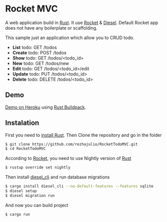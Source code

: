 # Rocket MVC

A web application build in [Rust](https://www.rust-lang.org/). It use [Rocket](https://rocket.rs) & [Diesel](http://diesel.rs/).
Default Rocket app does not have any boilerplate or scaffolding.

This sample just an application which allow you to CRUD todo.

- **List** todo: GET /todos 
- **Create** todo: POST /todos
- **Show** todo: GET /todos/<todo_id>
- **New** todo: GET /todos/new
- **Edit** todo: GET /todos/<todo_id>/edit
- **Update** todo: PUT /todos/<todo_id>
- **Delete** todo: DELETE /todos/<todo_id>

## Demo

[Demo on Heroku](https://rocky-mesa-79895.herokuapp.com/) using [Rust Buildpack](https://github.com/emk/heroku-buildpack-rust).

## Instalation

First you need to [install Rust](https://www.rust-lang.org/install.html). Then Clone the repository and go in the folder

~~~bash
$ git clone https://github.com/rezhajulio/RocketTodoMVC.git
$ cd RocketTodoMVC
~~~

According to [Rocket](https://rocket.rs), you need to use Nightly version of [Rust](https://www.rust-lang.org/)

~~~bash
$ rustup override set nightly
~~~

Then install [diesel_cli](https://github.com/diesel-rs/diesel/tree/master/diesel_cli) and run database migrations

~~~bash
$ cargo install diesel_cli --no-default-features --features sqlite
$ diesel setup
$ diesel migration run
~~~

And now you can build project

~~~bash
$ cargo run
~~~
